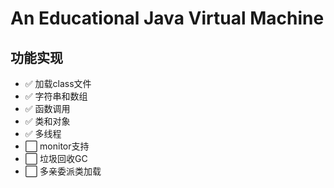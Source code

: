 # An Educational Java Virtual Machine

## 功能实现
- :white_check_mark: 加载class文件
- :white_check_mark: 字符串和数组
- :white_check_mark: 函数调用
- :white_check_mark: 类和对象
- :white_check_mark: 多线程
- :white_large_square: monitor支持
- :white_large_square: 垃圾回收GC
- :white_large_square: 多亲委派类加载
